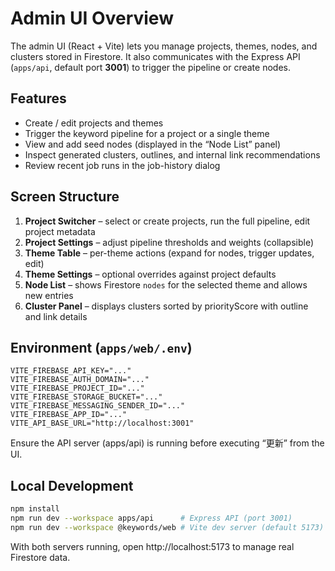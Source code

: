 ﻿# Admin UI Overview

The admin UI (React + Vite) lets you manage projects, themes, nodes, and clusters stored in Firestore. It also communicates with the Express API (`apps/api`, default port **3001**) to trigger the pipeline or create nodes.

## Features
- Create / edit projects and themes
- Trigger the keyword pipeline for a project or a single theme
- View and add seed nodes (displayed in the “Node List” panel)
- Inspect generated clusters, outlines, and internal link recommendations
- Review recent job runs in the job-history dialog

## Screen Structure
1. **Project Switcher** – select or create projects, run the full pipeline, edit project metadata
2. **Project Settings** – adjust pipeline thresholds and weights (collapsible)
3. **Theme Table** – per-theme actions (expand for nodes, trigger updates, edit)
4. **Theme Settings** – optional overrides against project defaults
5. **Node List** – shows Firestore `nodes` for the selected theme and allows new entries
6. **Cluster Panel** – displays clusters sorted by priorityScore with outline and link details

## Environment (`apps/web/.env`)
```env
VITE_FIREBASE_API_KEY="..."
VITE_FIREBASE_AUTH_DOMAIN="..."
VITE_FIREBASE_PROJECT_ID="..."
VITE_FIREBASE_STORAGE_BUCKET="..."
VITE_FIREBASE_MESSAGING_SENDER_ID="..."
VITE_FIREBASE_APP_ID="..."
VITE_API_BASE_URL="http://localhost:3001"
```
Ensure the API server (apps/api) is running before executing “更新” from the UI.

## Local Development
```bash
npm install
npm run dev --workspace apps/api      # Express API (port 3001)
npm run dev --workspace @keywords/web # Vite dev server (default 5173)
```

With both servers running, open http://localhost:5173 to manage real Firestore data.
